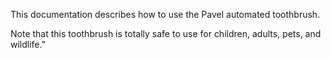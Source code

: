 This documentation describes how to use the Pavel automated toothbrush.

Note that this toothbrush is totally safe to use for children, adults, pets, and wildlife."
